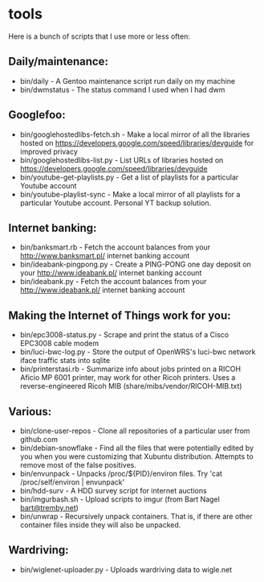 # tools

Here is a bunch of scripts that I use more or less often:

## Daily/maintenance:
* bin/daily - A Gentoo maintenance script run daily on my machine
* bin/dwmstatus - The status command I used when I had dwm

## Googlefoo:
* bin/googlehostedlibs-fetch.sh - Make a local mirror of all the libraries hosted on https://developers.google.com/speed/libraries/devguide for improved privacy
* bin/googlehostedlibs-list.py - List URLs of libraries hosted on https://developers.google.com/speed/libraries/devguide
* bin/youtube-get-playlists.py - Get a list of playlists for a particular Youtube account
* bin/youtube-playlist-sync - Make a local mirror of all playlists for a particular Youtube account. Personal YT backup solution.

## Internet banking:
* bin/banksmart.rb - Fetch the account balances from your http://www.banksmart.pl/ internet banking account
* bin/ideabank-pingpong.py - Create a PING-PONG one day deposit on your http://www.ideabank.pl/ internet banking account
* bin/ideabank.py - Fetch the account balances from your http://www.ideabank.pl/ internet banking account

## Making the Internet of Things work for you:
* bin/epc3008-status.py - Scrape and print the status of a Cisco EPC3008 cable modem
* bin/luci-bwc-log.py - Store the output of OpenWRS's luci-bwc network iface traffic stats into sqlite
* bin/printerstasi.rb - Summarize info about jobs printed on a RICOH Aficio MP 6001 printer, may work for other Ricoh printers. Uses a reverse-engineered Ricoh MIB (share/mibs/vendor/RICOH-MIB.txt)

## Various:
* bin/clone-user-repos - Clone all repositories of a particular user from github.com
* bin/debian-snowflake - Find all the files that were potentially edited by you when you were customizing that Xubuntu distribution. Attempts to remove most of the false positives.
* bin/envunpack - Unpacks /proc/${PID}/environ files. Try 'cat /proc/self/environ | envunpack'
* bin/hdd-surv - A HDD survey script for internet auctions
* bin/imgurbash.sh - Upload scripts to imgur (from Bart Nagel <bart@tremby.net>)
* bin/unwrap - Recursively unpack containers. That is, if there are other container files inside they will also be unpacked.

## Wardriving:
* bin/wiglenet-uploader.py - Uploads wardriving data to wigle.net

